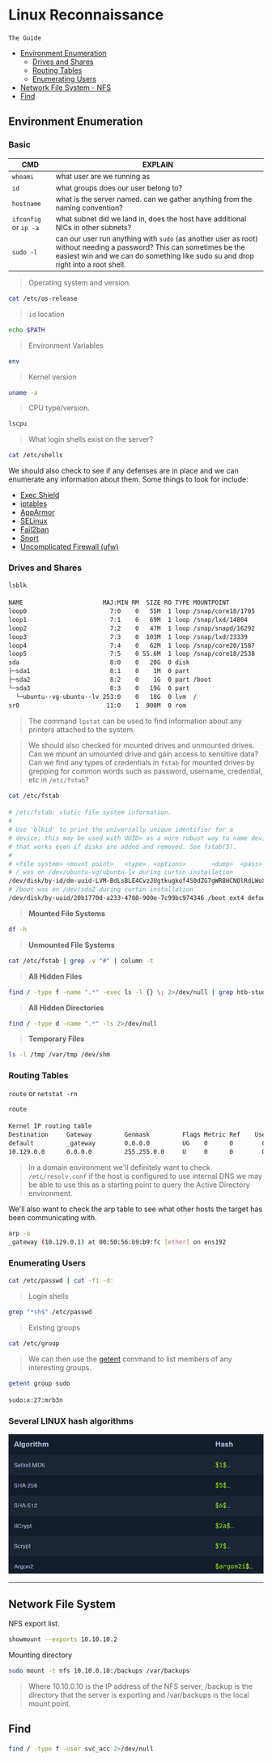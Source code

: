 # Linux Reconnaissance
`The Guide`

- [Environment Enumeration](#environment-enumeration)
  - [Drives and Shares](#drives-and-shares)
  - [Routing Tables](#routing-tables)
  - [Enumerating Users](#enumerating-users)
- [Network File System - NFS](#network-file-system)
- [Find](#find)


## Environment Enumeration
### Basic
| CMD | EXPLAIN |
|-----|---------|
| `whoami` | what user are we running as |
| `id` | what groups does our user belong to? |
| `hostname` | what is the server named. can we gather anything from the naming convention? |
| `ifconfig` or `ip -a` | what subnet did we land in, does the host have additional NICs in other subnets? |
| `sudo -l` | can our user run anything with `sudo` (as another user as root) without needing a password? This can sometimes be the easiest win and we can do something like sudo su and drop right into a root shell. |

> Operating system and version.
```bash
cat /etc/os-release
```
> `id` location
```bash
echo $PATH
```
> Environment Variables
```bash
env
```
> Kernel version
```bash
uname -a
```
> CPU type/version.
```bash
lscpu 
```
> What login shells exist on the server?
```bash
cat /etc/shells
```

We should also check to see if any defenses are in place and we can enumerate any information about them. Some things to look for include:

- [Exec Shield](https://en.wikipedia.org/wiki/Exec_Shield)
- [iptables](https://linux.die.net/man/8/iptables)
- [AppArmor](https://apparmor.net/)
- [SELinux](https://www.redhat.com/en/topics/linux/what-is-selinux)
- [Fail2ban](https://github.com/fail2ban/fail2ban)
- [Snort](https://www.snort.org/faq/what-is-snort)
- [Uncomplicated Firewall (ufw)](https://wiki.ubuntu.com/UncomplicatedFirewall)

### Drives and Shares
```bash
lsblk

NAME                      MAJ:MIN RM  SIZE RO TYPE MOUNTPOINT
loop0                       7:0    0   55M  1 loop /snap/core18/1705
loop1                       7:1    0   69M  1 loop /snap/lxd/14804
loop2                       7:2    0   47M  1 loop /snap/snapd/16292
loop3                       7:3    0  103M  1 loop /snap/lxd/23339
loop4                       7:4    0   62M  1 loop /snap/core20/1587
loop5                       7:5    0 55.6M  1 loop /snap/core18/2538
sda                         8:0    0   20G  0 disk 
├─sda1                      8:1    0    1M  0 part 
├─sda2                      8:2    0    1G  0 part /boot
└─sda3                      8:3    0   19G  0 part 
  └─ubuntu--vg-ubuntu--lv 253:0    0   18G  0 lvm  /
sr0                        11:0    1  908M  0 rom 
```
> The command `lpstat` can be used to find information about any printers attached to the system.  

> We should also checked for mounted drives and unmounted drives. Can we mount an umounted drive and gain access to sensitive data? Can we find any types of credentials in `fstab` for mounted drives by grepping for common words such as password, username, credential, etc in `/etc/fstab`?
```bash
cat /etc/fstab

# /etc/fstab: static file system information.
#
# Use 'blkid' to print the universally unique identifier for a
# device; this may be used with UUID= as a more robust way to name devices
# that works even if disks are added and removed. See fstab(5).
#
# <file system> <mount point>   <type>  <options>       <dump>  <pass>
# / was on /dev/ubuntu-vg/ubuntu-lv during curtin installation
/dev/disk/by-id/dm-uuid-LVM-BdLsBLE4CvzJUgtkugkof4S0dZG7gWR8HCNOlRdLWoXVOba2tYUMzHfFQAP9ajul / ext4 defaults 0 0
# /boot was on /dev/sda2 during curtin installation
/dev/disk/by-uuid/20b1770d-a233-4780-900e-7c99bc974346 /boot ext4 defaults 0 0
```

> **Mounted File Systems**
```bash
df -h
```

> **Unmounted File Systems**
```bash
cat /etc/fstab | grep -v "#" | column -t
```

> **All Hidden Files**
```bash
find / -type f -name ".*" -exec ls -l {} \; 2>/dev/null | grep htb-student
```
> **All Hidden Directories**
```bash
find / -type d -name ".*" -ls 2>/dev/null
```

> **Temporary Files**
```bash
ls -l /tmp /var/tmp /dev/shm
```


### Routing Tables
`route` or `netstat -rn`
```bash
route

Kernel IP routing table
Destination     Gateway         Genmask         Flags Metric Ref    Use Iface
default         _gateway        0.0.0.0         UG    0      0        0 ens192
10.129.0.0      0.0.0.0         255.255.0.0     U     0      0        0 ens192
```

> In a domain environment we'll definitely want to check `/etc/resolv.conf` if the host is configured to use internal DNS we may be able to use this as a starting point to query the Active Directory environment.

We'll also want to check the arp table to see what other hosts the target has been communicating with.
```bash
arp -a
_gateway (10.129.0.1) at 00:50:56:b9:b9:fc [ether] on ens192
```

### Enumerating Users
```bash
cat /etc/passwd | cut -f1 -d:
```

> Login shells
```bash
grep "*sh$" /etc/passwd
```

> Existing groups
```bash
cat /etc/group
```

> We can then use the [getent](https://man7.org/linux/man-pages/man1/getent.1.html) command to list members of any interesting groups.
```bash
getent group sudo  

sudo:x:27:mrb3n
```

### Several LINUX hash algorithms
![several-linux-hash](/media/several-linux-hashes.png)

---
## Network File System
NFS export list.
```bash
showmount --exports 10.10.10.2
```
Mounting directory
```bash
sudo mount -t nfs 10.10.0.10:/backups /var/backups
```
> Where 10.10.0.10 is the IP address of the NFS server, /backup is the directory that the server is exporting and /var/backups is the local mount point.

## Find
```bash
find / -type f -user svc_acc 2>/dev/null
```
